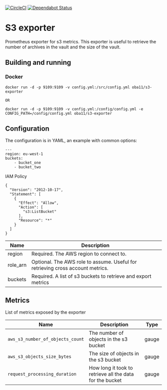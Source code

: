 [![CircleCI](https://circleci.com/gh/oba11/s3-exporter.svg?style=svg)](https://circleci.com/gh/oba11/s3-exporter)
[![Dependabot Status](https://api.dependabot.com/badges/status?host=github&repo=oba11/s3-exporter)](https://dependabot.com)

# S3 exporter

Prometheus exporter for s3 metrics. This exporter is useful to retrieve the number of archives in the vault and the size of the vault.

## Building and running

### Docker

```
docker run -d -p 9109:9109 -v config.yml:/src/config.yml oba11/s3-exporter

OR

docker run -d -p 9109:9109 -v config.yml:/config/config.yml -e CONFIG_PATH=/config/config.yml oba11/s3-exporter
```

## Configuration

The configuration is in YAML, an example with common options:

```
---
region: eu-west-1
buckets:
	- bucket_one
	- bucket_two
```

IAM Policy

```
{
  "Version": "2012-10-17",
  "Statement": [
    {
      "Effect": "Allow",
      "Action": [
        "s3:ListBucket"
      ],
      "Resource": "*"
    }
  ]
}
```

Name | Description
-----|------------
region   | Required. The AWS region to connect to.
role_arn   | Optional. The AWS role to assume. Useful for retrieving cross account metrics.
buckets  | Required. A list of s3 buckets to retrieve and export metrics

## Metrics

List of metrics exposed by the exporter

Name | Description | Type
--------|------------|------------
`aws_s3_number_of_objects_count` |  The number of objects in the s3 bucket | gauge 
`aws_s3_objects_size_bytes`      |  The size of objects in the s3 bucket | gauge 
`request_processing_duration`    |  How long it took to retrieve all the data for the bucket | gauge 

